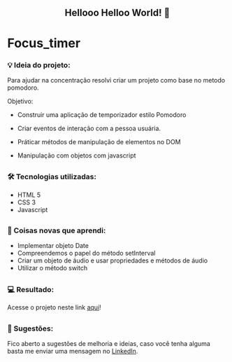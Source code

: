 <span align="center">

##  Hellooo Helloo World! 👋 

</span>

# Focus_timer

### 💡 Ideia do projeto:

Para ajudar na concentração resolvi criar um projeto como base no metodo pomodoro.

Objetivo:

- Construir uma aplicação de temporizador estilo Pomodoro 

- Criar eventos de interação com a pessoa usuária.

- Práticar métodos de manipulação de elementos no DOM

- Manipulação com objetos com javascript

##

### 🛠 Tecnologias utilizadas:

- HTML 5
- CSS 3
- Javascript

##

### 📝 Coisas novas que aprendi:

  - Implementar objeto Date
  - Compreendemos o papel do método setInterval
  - Criar um objeto de áudio e usar propriedades e métodos de áudio
  - Utilizar o método switch

##

### 💻 Resultado:

Acesse o projeto neste link [aqui](https://matheusjuda.github.io./Focus_timer/)!



##

### 💬 Sugestões:

Fico aberto a sugestões de melhoria e ideias, caso você tenha alguma basta me enviar uma mensagem no [LinkedIn](https://www.linkedin.com/in/matheus-ben-jud%C3%A1-972916235/).







